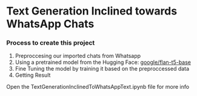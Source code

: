 # Text Generation Inclined towards WhatsApp Chats

### Process to create this project

1. Preproccesing our imported chats from Whatsapp
2. Using a pretrained model from the Hugging Face: [google/flan-t5-base](https://huggingface.co/google/flan-t5-base?text=translate+English+to+German%3A+How+old+are+you%3F)
3. Fine Tuning the model by training it based on the preproccessed data
4. Getting Result

Open the TextGenerationInclinedToWhatsAppText.ipynb file for more info
